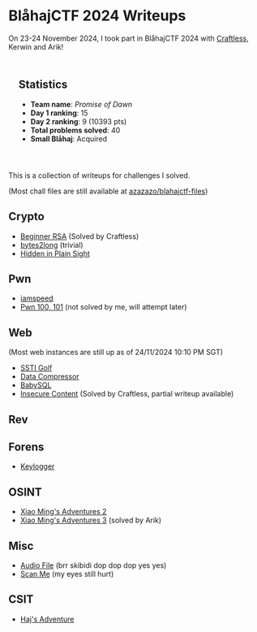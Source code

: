 # BlåhajCTF 2024 Writeups

On 23-24 November 2024, I took part in BlåhajCTF 2024 with [Craftless](https://github.com/Craftless), Kerwin and Arik!

<div style="padding: 10px 20px;">
<h2>Statistics</h2>

- <strong>Team name</strong>: *Promise of Dawn*
- <strong>Day 1 ranking</strong>: 15
- <strong>Day 2 ranking</strong>: 9 (10393 pts)
- <strong>Total problems solved</strong>: 40
- <strong>Small Blåhaj</strong>: Acquired
</div>
<br>

This is a collection of writeups for challenges I solved.

(Most chall files are still available at [azazazo/blahajctf-files](https://github.com/azazazo/blahajctf-files))


## Crypto

- [Beginner RSA](crypto/beginner_rsa.md) (Solved by Craftless)
- [bytes2long](crypto/bytes2long.md) (trivial)
- [Hidden in Plain Sight](crypto/hidden.md)

## Pwn

- [iamspeed](pwn/iamspeed.md)
- [Pwn 100, 101](pwn/pwn_10x.md) (not solved by me, will attempt later)

## Web

(Most web instances are still up as of 24/11/2024 10:10 PM SGT)

- [SSTI Golf](web/ssti_golf.md)
- [Data Compressor](web/data_compressor.md)
- [BabySQL](web/babysql.md)
- [Insecure Content](web/insecure_content.md) (Solved by Craftless, partial writeup available)

## Rev

## Forens

- [Keylogger](forens/keylogger.md)

## OSINT

- [Xiao Ming's Adventures 2](osint/xiaoming2.md)
- [Xiao Ming's Adventures 3](osint/xiaoming3.md) (solved by Arik)

## Misc

- [Audio File](misc/audiofile.md) (brr skibidi dop dop dop yes yes)
- [Scan Me](misc/scanme.md) (my eyes still hurt)

## CSIT

- [Haj's Adventure](csit/adventure.md)